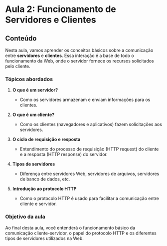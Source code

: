# Aula 2: Funcionamento de Servidores e Clientes

## Conteúdo

Nesta aula, vamos aprender os conceitos básicos sobre a comunicação entre **servidores** e **clientes**. Essa interação é a base de todo o funcionamento da Web, onde o servidor fornece os recursos solicitados pelo cliente.

### Tópicos abordados

1. **O que é um servidor?**  
   - Como os servidores armazenam e enviam informações para os clientes.

2. **O que é um cliente?**  
   - Como os clientes (navegadores e aplicativos) fazem solicitações aos servidores.

3. **O ciclo de requisição e resposta**  
   - Entendimento do processo de requisição (HTTP request) do cliente e a resposta (HTTP response) do servidor.

4. **Tipos de servidores**  
   - Diferença entre servidores Web, servidores de arquivos, servidores de banco de dados, etc.

5. **Introdução ao protocolo HTTP**  
   - Como o protocolo HTTP é usado para facilitar a comunicação entre cliente e servidor.

### Objetivo da aula

Ao final desta aula, você entenderá o funcionamento básico da comunicação cliente-servidor, o papel do protocolo HTTP e os diferentes tipos de servidores utilizados na Web.
